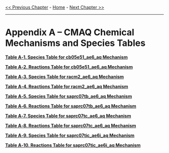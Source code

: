 <!-- BEGIN COMMENT -->

[<< Previous Chapter](CMAQ_OGD_ch13_support.md) - [Home](README.md) - [Next Chapter >>](CMAQ_OGD_glossary.md)

<!-- END COMMENT -->

* * *

Appendix A – CMAQ Chemical Mechanisms and Species Tables
=================================================

[**Table A‑1. Species Table for cb05e51_ae6_aq Mechanism**](Appendix_A/cb05e51_ae6_aq/cb05e51_ae6_aq_species_table.md)

[**Table A‑2. Reactions Table for cb05e51_ae6_aq Mechanism**](Appendix_A/cb05e51_ae6_aq/cb05e51_ae6_aq_reaction_table.md)

[**Table A‑3. Species Table for racm2_ae6_aq Mechanism**](Appendix_A/racm2_ae6_aq/racm2_ae6_aq_species_table.md)

[**Table A‑4. Reactions Table for racm2_ae6_aq Mechanism**](Appendix_A/racm2_ae6_aq/racm2_ae6_aq_reactions_table.md)

[**Table A‑5. Species Table for saprc07tb_ae6_aq Mechanism**](Appendix_A/saprc07tb_ae6_aq/saprc07tb_ae6_aq_species_table.md)

[**Table A‑6. Reactions Table for saprc07tb_ae6_aq Mechanism**](Appendix_A/saprc07tb_ae6_aq/saprc07tb_ae6_aq_reactions_table.md)

[**Table A‑7. Species Table for saprc07tc_ae6_aq  Mechanism**](Appendix_A/saprc07tc_ae6_aq/saprc07tc_ae6_aq_species_table.md)

[**Table A‑8. Reactions Table for saprc07tc_ae6_aq  Mechanism**](Appendix_A/saprc07tc_ae6_aq/saprc07tc_ae6_aq_reactions_table.md)

[**Table A‑9. Species Table for saprc07tic_ae6i_aq Mechanism**](Appendix_A/saprc07tic_ae6i_aq/saprc07tic_ae6i_aq_species_table.md)

[**Table A‑10. Reactions Table for saprc07tic_ae6i_aq Mechanism**](Appendix_A/saprc07tic_ae6i_aq/saprc07tic_ae6i_aq_reactions_table.md)
